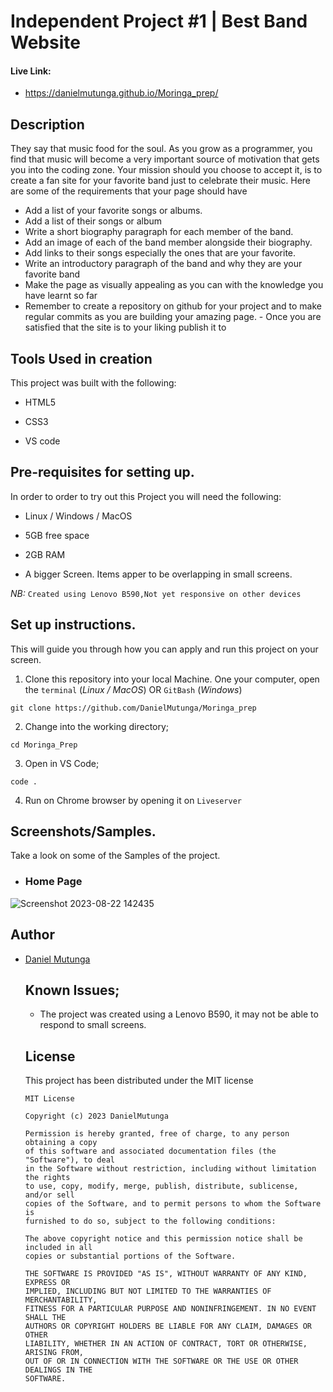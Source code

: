 # Independent Project #1 | Best Band Website

#### Live Link:
- https://danielmutunga.github.io/Moringa_prep/
## Description
They say that music food for the soul. As you grow as a programmer, you find that music will become a very important source of motivation that gets you into the coding zone. Your mission should you choose to accept it, is to create a fan site for your favorite band just to celebrate their music. Here are some of the requirements that your page should have

- Add a list of your favorite songs or albums.
- Add a list of their songs or album
- Write a short biography paragraph for each member of the band.
- Add an image of each of the band member alongside their biography.
- Add links to their songs especially the ones that are your favorite. 
- Write an introductory paragraph of the band and why they are your favorite band
- Make the page as visually appealing as you can with the knowledge you have learnt so far
- Remember to create a repository on github for your project and to make regular commits as you are building your amazing page. - Once you are satisfied that the site is to your liking publish it to

## Tools Used in creation

This project was built with the following:

- HTML5

- CSS3

- VS code 

## Pre-requisites for setting up.

In order to order to try out this Project you will need the following:

- Linux / Windows / MacOS

- 5GB free space

- 2GB RAM

- A bigger Screen. Items apper to be overlapping in small screens.

*NB:* `Created using Lenovo B590,Not yet responsive on other devices`

## Set up instructions.

This will guide you through how you can apply and run this project on your screen.

1. Clone this repository into your local Machine. One your computer, open the `terminal` (*Linux / MacOS*) OR `GitBash` (*Windows*)

```
git clone https://github.com/DanielMutunga/Moringa_prep
```
2. Change into the working directory;

```
cd Moringa_Prep
```
3. Open in VS Code;
```
code .
```
4. Run on Chrome browser by opening it on `Liveserver`

## Screenshots/Samples.

Take a look on some of the Samples of the project.
  - ### Home Page
![Screenshot 2023-08-22 142435](https://github.com/DanielMutunga/Moringa_prep/assets/122822041/10fd742d-3a53-4af7-a95c-8cb15e2952a3)

## Author

- [Daniel Mutunga](https://github.com/DanielMutunga)

  ## Known Issues;

  - The project was created using a Lenovo B590, it may not be able to respond to small screens.
 
  ## License

  This project has been distributed under the MIT license

  ```
  MIT License

  Copyright (c) 2023 DanielMutunga

  Permission is hereby granted, free of charge, to any person obtaining a copy
  of this software and associated documentation files (the "Software"), to deal
  in the Software without restriction, including without limitation the rights
  to use, copy, modify, merge, publish, distribute, sublicense, and/or sell
  copies of the Software, and to permit persons to whom the Software is
  furnished to do so, subject to the following conditions:

  The above copyright notice and this permission notice shall be included in all
  copies or substantial portions of the Software.

  THE SOFTWARE IS PROVIDED "AS IS", WITHOUT WARRANTY OF ANY KIND, EXPRESS OR
  IMPLIED, INCLUDING BUT NOT LIMITED TO THE WARRANTIES OF MERCHANTABILITY,
  FITNESS FOR A PARTICULAR PURPOSE AND NONINFRINGEMENT. IN NO EVENT SHALL THE
  AUTHORS OR COPYRIGHT HOLDERS BE LIABLE FOR ANY CLAIM, DAMAGES OR OTHER
  LIABILITY, WHETHER IN AN ACTION OF CONTRACT, TORT OR OTHERWISE, ARISING FROM,
  OUT OF OR IN CONNECTION WITH THE SOFTWARE OR THE USE OR OTHER DEALINGS IN THE
  SOFTWARE.
  ```

